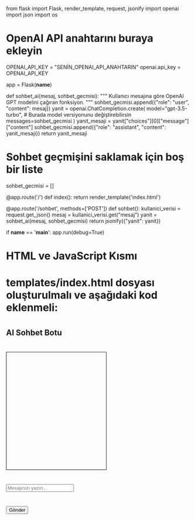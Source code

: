 from flask import Flask, render_template, request, jsonify
import openai
import json
import os

# OpenAI API anahtarını buraya ekleyin
OPENAI_API_KEY = "SENİN_OPENAI_API_ANAHTARIN"
openai.api_key = OPENAI_API_KEY

app = Flask(__name__)

def sohbet_ai(mesaj, sohbet_gecmisi):
    """
    Kullanıcı mesajına göre OpenAI GPT modelini çağıran fonksiyon.
    """
    sohbet_gecmisi.append({"role": "user", "content": mesaj})
    yanit = openai.ChatCompletion.create(
        model="gpt-3.5-turbo",  # Burada model versiyonunu değiştirebilirsin
        messages=sohbet_gecmisi
    )
    yanit_mesaji = yanit["choices"][0]["message"]["content"]
    sohbet_gecmisi.append({"role": "assistant", "content": yanit_mesaji})
    return yanit_mesaji

# Sohbet geçmişini saklamak için boş bir liste
sohbet_gecmisi = []

@app.route('/')
def index():
    return render_template('index.html')

@app.route('/sohbet', methods=['POST'])
def sohbet():
    kullanici_verisi = request.get_json()
    mesaj = kullanici_verisi.get("mesaj")
    yanit = sohbet_ai(mesaj, sohbet_gecmisi)
    return jsonify({"yanit": yanit})

if __name__ == '__main__':
    app.run(debug=True)

# HTML ve JavaScript Kısmı
# templates/index.html dosyası oluşturulmalı ve aşağıdaki kod eklenmeli:

# <!DOCTYPE html>
# <html lang="tr">
# <head>
#     <meta charset="UTF-8">
#     <meta name="viewport" content="width=device-width, initial-scale=1.0">
#     <title>AI Sohbet Botu</title>
#     <script>
#         async function mesajGonder() {
#             let kullaniciMesaji = document.getElementById("mesaj").value;
#             let sohbetKutusu = document.getElementById("sohbet");
#             sohbetKutusu.innerHTML += "<p><b>Sen:</b> " + kullaniciMesaji + "</p>";
#             document.getElementById("mesaj").value = "";

#             let yanit = await fetch("/sohbet", {
#                 method: "POST",
#                 headers: {"Content-Type": "application/json"},
#                 body: JSON.stringify({mesaj: kullaniciMesaji})
#             });

#             let yanitJson = await yanit.json();
#             sohbetKutusu.innerHTML += "<p><b>AI:</b> " + yanitJson.yanit + "</p>";
#         }
#     </script>
# </head>
# <body>
#     <h2>AI Sohbet Botu</h2>
#     <div id="sohbet" style="border: 1px solid black; width: 50%; height: 300px; overflow-y: scroll; padding: 10px;"></div>
#     <input type="text" id="mesaj" placeholder="Mesajınızı yazın...">
#     <button onclick="mesajGonder()">Gönder</button>
# </body>
# </html>
